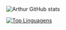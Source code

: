 ![Arthur GitHub stats](https://github-readme-stats.vercel.app/api?username=arthurrochamoreira&show_icons=true&theme=synthwave&hide_border=true)

[![Top Linguagens](https://github-readme-stats.vercel.app/api/top-langs/?username=arthurrochamoreira&layout=compact&theme=synthwave&hide_border=true)](https://github.com/anuraghazra/github-readme-stats)
